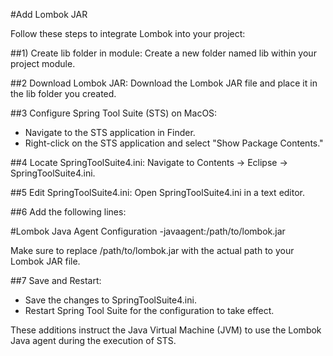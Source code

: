 
#Add Lombok JAR

Follow these steps to integrate Lombok into your project:

##1) Create lib folder in module:
 Create a new folder named lib within your project module.
 
##2 Download Lombok JAR:
Download the Lombok JAR file and place it in the lib folder you created.

##3 Configure Spring Tool Suite (STS) on MacOS:
- Navigate to the STS application in Finder.
- Right-click on the STS application and select "Show Package Contents."

##4 Locate SpringToolSuite4.ini:
Navigate to Contents -> Eclipse -> SpringToolSuite4.ini.

##5 Edit SpringToolSuite4.ini:
Open SpringToolSuite4.ini in a text editor.

##6 Add the following lines:

 #Lombok Java Agent Configuration
-javaagent:/path/to/lombok.jar


Make sure to replace /path/to/lombok.jar with the actual path to your Lombok JAR file.

##7 Save and Restart:

- Save the changes to SpringToolSuite4.ini.
- Restart Spring Tool Suite for the configuration to take effect.

These additions instruct the Java Virtual Machine (JVM) to use the Lombok Java agent during the execution of STS.





